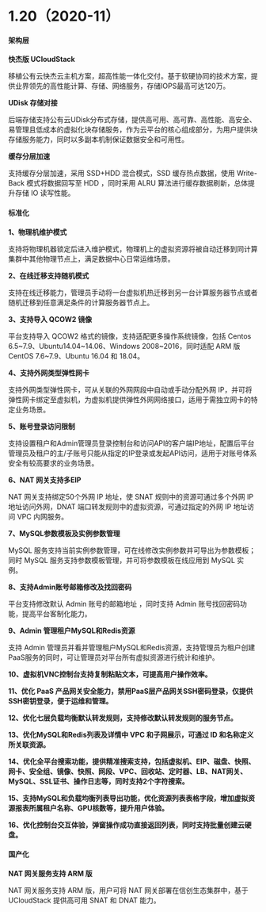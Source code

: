 # 1.20（2020-11）

#### **架构层**

**快杰版 UCloudStack**

移植公有云快杰云主机方案，超高性能一体化交付。基于软硬协同的技术方案，提供业界领先的高性能计算、存储、网络服务，存储IOPS最高可达120万。

**UDisk 存储对接**

后端存储支持公有云UDisk分布式存储，提供高可用、高可靠、高性能、高安全、易管理且低成本的虚拟化块存储服务，作为云平台的核心组成部分，为用户提供块存储服务能力，同时以多副本机制保证数据安全和可用性。

**缓存分层加速**

支持缓存分层加速，采用 SSD+HDD 混合模式，SSD 缓存热点数据，使用 Write-Back 模式将数据回写至 HDD ，同时采用 ALRU 算法进行缓存数据刷新，总体提升存储 IO 读写性能。

#### **标准化**

**1、物理机维护模式**

支持将物理机器锁定后进入维护模式，物理机上的虚拟资源将被自动迁移到同计算集群中其他物理节点上，满足数据中心日常运维场景。

**2、在线迁移支持随机模式**

支持在线迁移能力，管理员手动将一台虚拟机热迁移到另一台计算服务器节点或者随机迁移到任意满足条件的计算服务器节点上。

**3、支持导入 QCOW2 镜像**

平台支持导入 QCOW2 格式的镜像，支持适配更多操作系统镜像，包括 Centos 6.5~7.9、Ubuntu14.04~14.06、Windows 2008~2016，同时适配 ARM 版 CentOS 7.6~7.9、Ubuntu 16.04 和 18.04。

**4、支持外网类型弹性网卡**

支持外网类型弹性网卡，可从关联的外网网段中自动或手动分配外网 IP，并可将弹性网卡绑定至虚拟机，为虚拟机提供弹性外网网络接口，适用于需独立网卡的特定业务场景。

**5、账号登录访问限制**

支持设置租户和Admin管理员登录控制台和访问API的客户端IP地址，配置后平台管理员及租户的主/子账号只能从指定的IP登录或发起API访问，适用于对账号体系安全有较高要求的业务场景。

**6、NAT 网关支持多EIP**

NAT 网关支持绑定50个外网 IP 地址，使 SNAT 规则中的资源可通过多个外网 IP 地址访问外网，DNAT 端口转发规则中的虚拟资源，可通过指定的外网 IP 地址访问 VPC 内网服务。

**7、MySQL参数模板及实例参数管理**

MySQL 服务支持当前实例参数管理，可在线修改实例参数并可导出为参数模板；同时 MySQL 服务支持参数模板管理，并可将参数模板在线应用到 MySQL 实例。

**8、支持Admin账号邮箱修改及找回密码**

平台支持修改默认 Admin 账号的邮箱地址 ，同时支持 Admin 账号找回密码功能，提高平台客制化能力。

**9、Admin 管理租户MySQL和Redis资源**

支持 Admin 管理员并看并管理租户MySQL和Redis资源，支持管理员为租户创建PaaS服务的同时，可让管理员对平台所有虚拟资源进行统计和维护。

**10、虚拟机VNC控制台支持复制粘贴文本，可提高用户操作效率。**

**11、优化 PaaS 产品网关安全能力，禁用PaaS层产品网关SSH密码登录，仅提供SSH密钥登录，便于运维和管理。**

**12、优化七层负载均衡默认转发规则，支持修改默认转发规则的服务节点。**

**13、优化MySQL和Redis列表及详情中 VPC 和子网展示，可通过 ID 和名称定义所关联资源。**

**14、优化全平台搜索功能，提供精准搜索支持，包括虚拟机、EIP、磁盘、快照、网卡、安全组、镜像、快照、网段、VPC、回收站、定时器、LB、NAT网关、MySQL、SSL证书、操作日志等，同时支持2个字符搜索。**

**15、支持MySQL和负载均衡列表导出功能，优化资源列表表格字段，增加虚拟资源报表所属租户名称、GPU核数等，提升用户体验。**

**16、优化控制台交互体验，弹窗操作成功直接返回列表，同时支持批量创建云硬盘。**

#### **国产化**

**NAT 网关服务支持 ARM 版**

NAT 网关服务支持 ARM 版，用户可将 NAT 网关部署在信创生态集群中，基于 UCloudStack 提供高可用 SNAT 和 DNAT 能力。

